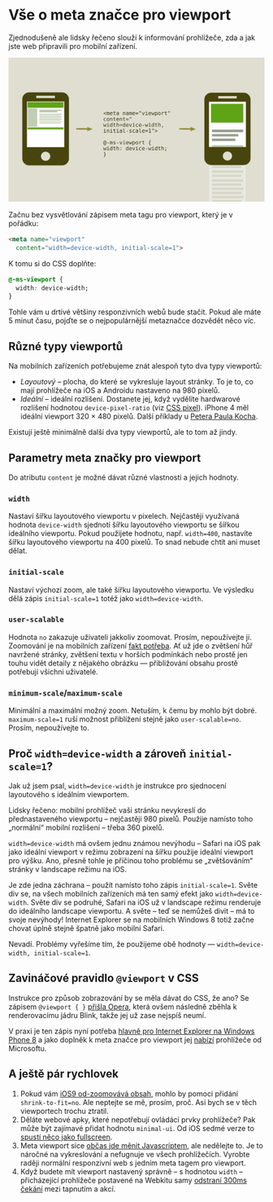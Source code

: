 # Vše o meta značce pro viewport

Zjednodušeně ale lidsky řečeno slouží k informování prohlížeče, zda a jak jste web připravili pro mobilní zařízení.

![Meta Viewport](dist/images/original/meta-viewport-mobile.svg)

Začnu bez vysvětlování zápisem meta tagu pro viewport, který je v pořádku:

```html
<meta name="viewport" 
  content="width=device-width, initial-scale=1">
```

K tomu si do CSS doplňte:

```css
@-ms-viewport { 
  width: device-width; 
}
```

Tohle vám u drtivé většiny responzivních webů bude stačit. Pokud ale máte 5 minut času, pojďte se o nejpopulárnější metaznačce dozvědět něco víc.

## Různé typy viewportů

Na mobilních zařízeních potřebujeme znát alespoň tyto dva typy viewportů:

- *Layoutový* – plocha, do které se vykresluje layout stránky. To je to, co mají prohlížeče na iOS a Androidu nastaveno na 980 pixelů. 
- *Ideální* – ideální rozlišení. Dostanete jej, když vydělíte hardwarové rozlišení hodnotou `device-pixel-ratio` (viz [CSS pixel](css-pixel.md)). iPhone 4 měl ideální viewport 320 &times; 480 pixelů. Další příklady u [Petera Paula Kocha](http://www.quirksmode.org/mobile/metaviewport/#link7).

Existují ještě minimálně další dva typy viewportů, ale to tom až jindy.

## Parametry meta značky pro viewport

Do atributu `content` je možné dávat různé vlastnosti a jejich hodnoty.

### `width`

Nastaví šířku layoutového viewportu v pixelech. Nejčastěji využívaná hodnota `device-width` sjednotí šířku layoutového viewportu se šířkou ideálního viewportu.
Pokud použijete hodnotu, např. `width=400`, nastavíte šířku layoutového viewportu na 400 pixelů. To snad nebude chtít ani muset dělat.

### `initial-scale`

Nastaví výchozí zoom, ale také šířku layoutového viewportu. Ve výsledku dělá zápis `initial-scale=1` totéž jako `width=device-width`.

### `user-scalable`

Hodnota `no` zakazuje uživateli jakkoliv zoomovat. Prosím, nepoužívejte ji. Zoomování je na mobilních zařízení [fakt potřeba](/blog/48-znicit-mobilistu-2#10-zakazte-jim-zoomovani). Ať už jde o zvětšení hůř navržené stránky, zvětšení textu v horších podmínkách nebo prostě jen touhu vidět detaily z nějakého obrázku — přibližování obsahu prostě potřebují všichni uživatelé.

### `minimum-scale`/`maximum-scale`

Minimální a maximální možný zoom. Netuším, k čemu by mohlo být dobré. `maximum-scale=1` ruší možnost přiblížení stejně jako `user-scalable=no`. Prosím, nepoužívejte to.

## Proč `width=device-width` a zároveň `initial-scale=1`?

Jak už jsem psal, `width=device-width` je instrukce pro sjednocení layoutového s ideálním viewportem.

Lidsky řečeno: mobilní prohlížeč vaši stránku nevykreslí do přednastaveného viewportu – nejčastěji 980 pixelů. Použije namísto toho „normální“ mobilní rozlišení – třeba 360 pixelů.

`width=device-width` má ovšem jednu známou nevýhodu – Safari na iOS pak jako ideální viewport v režimu zobrazení na šířku použije ideální viewport pro výšku. Ano, přesně tohle je příčinou toho problému se „zvětšováním“ stránky v landscape režimu na iOS.

Je zde jedna záchrana – použít namísto toho zápis `initial-scale=1`. Světe div se, na všech mobilních zařízeních má ten samý efekt jako `width=device-width`. Světe div se podruhé, Safari na iOS už v landscape režimu renderuje do ideálního landscape viewportu. A světe – teď se nemůžeš divit – má to svoje nevýhody! Internet Explorer se na mobilních Windows 8 totiž začne chovat úplně stejně špatně jako mobilní Safari.

Nevadí. Problémy vyřešíme tím, že použijeme obě hodnoty — `width=device-width, initial-scale=1`.

## Zavináčové pravidlo `@viewport` v CSS

Instrukce pro způsob zobrazování by se měla dávat do CSS, že ano? Se zápisem `@viewport { }` [přišla Opera](https://dev.opera.com/articles/an-introduction-to-meta-viewport-and-viewport/), která ovšem následně zběhla k renderovacímu jádru Blink, takže jej už zase nejspíš neumí. 

V praxi je ten zápis nyní potřeba [hlavně pro Internet Explorer na Windows Phone 8](viewport-window.md) a jako doplněk k meta značce pro viewport jej [nabízí](http://caniuse.com/css-deviceadaptation) prohlížeče od Microsoftu.

## A ještě pár rychlovek

1. Pokud vám [iOS9 od-zoomovává obsah](http://kihlstrom.com/2015/shrink-to-fit-no-fixes-zoom-problem-in-ios-9/), mohlo by pomoci přidání `shrink-to-fit=no`. Ale neptejte se mě, prosím, proč. Asi bych se v těch viewportech trochu ztratil.
2. Děláte webové apky, které nepotřebují ovládácí prvky prohlížeče? Pak může být zajímavé přidat hodnotu `minimal-ui`. Od iOS sedmé verze to [spustí něco jako fullscreen](http://www.mobilexweb.com/blog/ios-7-1-safari-minimal-ui-bugs).
3. Meta viewport sice [občas jde měnit Javascriptem](http://www.webdevdoor.com/responsive-web-design/change-viewport-meta-tag-javascript), ale nedělejte to. Je to náročné na vykreslování a nefugnuje ve všech prohlížečích. Vyrobte raději normální responzivní web s jedním meta tagem pro viewport.
4. Když budete mít viewport nastavený správně – s hodnotou `width` – přicházející prohlížeče postavené na Webkitu samy [odstraní 300ms čekání](https://webkit.org/blog/5610/more-responsive-tapping-on-ios/) mezi tapnutím a akcí.

